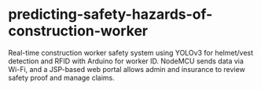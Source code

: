 # predicting-safety-hazards-of-construction-worker
Real-time construction worker safety system using YOLOv3 for helmet/vest detection and RFID with Arduino for worker ID. NodeMCU sends data via Wi-Fi, and a JSP-based web portal allows admin and insurance to review safety proof and manage claims.
